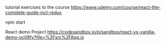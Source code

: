 tutorial exercises to the course
https://www.udemy.com/course/react-the-complete-guide-incl-redux


npm start

React demo Project
https://codesandbox.io/p/sandbox/react-vs-vanilla-demo-uc08fv?file=%2Fsrc%2FApp.js
